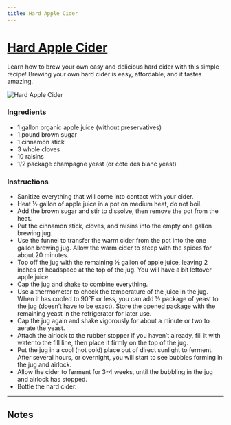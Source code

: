 ```yaml
---
title: Hard Apple Cider
---
```


# [Hard Apple Cider](https://www.growforagecookferment.com/how-to-make-hard-cider-part-1-brew-it/)

Learn how to brew your own easy and delicious hard cider with this simple recipe! Brewing your own hard cider is easy, affordable, and it tastes amazing. 

![Hard Apple Cider](https://www.growforagecookferment.com/wp-content/uploads/2020/09/hard-cider-fb.jpg)

### Ingredients

- 1 gallon organic apple juice (without preservatives)
- 1 pound brown sugar
- 1  cinnamon stick
- 3  whole cloves
- 10  raisins
- 1/2 package champagne yeast (or cote des blanc yeast)

### Instructions

- Sanitize everything that will come into contact with your cider. 
- Heat ½ gallon of apple juice in a pot on medium heat, do not boil.
- Add the brown sugar and stir to dissolve, then remove the pot from the heat.
- Put the cinnamon stick, cloves, and raisins into the empty one gallon brewing jug.
- Use the funnel to transfer the warm cider from the pot into the one gallon brewing jug. Allow the warm cider to steep with the spices for about 20 minutes.
- Top off the jug with the remaining ½ gallon of apple juice, leaving 2 inches of headspace at the top of the jug. You will have a bit leftover apple juice.
- Cap the jug and shake to combine everything.
- Use a thermometer to check the temperature of the juice in the jug. When it has cooled to 90°F or less, you can add ½ package of yeast to the jug (doesn’t have to be exact). Store the opened package with the remaining yeast in the refrigerator for later use.
- Cap the jug again and shake vigorously for about a minute or two to aerate the yeast.
- Attach the airlock to the rubber stopper if you haven’t already, fill it with water to the fill line, then place it firmly on the top of the jug.
- Put the jug in a cool (not cold) place out of direct sunlight to ferment. After several hours, or overnight, you will start to see bubbles forming in the jug and airlock.
- Allow the cider to ferment for 3-4 weeks, until the bubbling in the jug and airlock has stopped.
- Bottle the hard cider.

-----

## Notes
